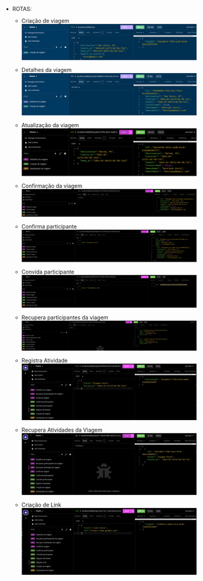 * ROTAS:
  * Criação de viagem
  ![img.png](img.png)

  * Detalhes da viagem
  ![img_1.png](img_1.png)
  
  * Atualização da viagem
  ![img_2.png](img_2.png)
  
  * Confirmação da viagem
  ![img_3.png](img_3.png)
  
  * Confirma participante
  ![img_4.png](img_4.png)
  
  * Convida participante
  ![img_5.png](img_5.png)

  * Recupera participantes da viagem
  ![img_8.png](img_8.png)

  * Registra Atividade
  ![img_6.png](img_6.png)
  
  * Recupera Atividades da Viagem
  ![img_7.png](img_7.png)
  
  * Criação de Link
  ![img_9.png](img_9.png)
